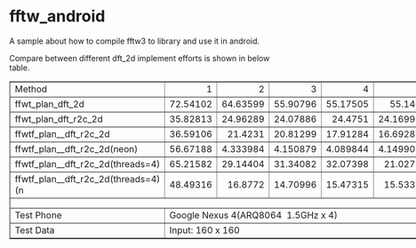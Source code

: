 fftw_android
============

A sample about how to compile fftw3 to library and use it in android.

Compare between different dft_2d implement efforts is shown in below table.

<table border="1" cellpadding="0" cellspacing="0" width="1115" style="border-collapse:
 collapse;table-layout:fixed;width:836pt">
 <colgroup><col width="360" style="mso-width-source:userset;mso-width-alt:10336;width:242pt">
 <col width="72" span="11" style="width:54pt">
 </colgroup><tbody><tr height="18" style="height:13.5pt">
  <td height="18" class="xl65" width="360" style="height:13.5pt;width:242pt">Method</td>
  <td class="xl71" align="right" width="72" style="border-left:none;width:54pt">1</td>
  <td class="xl71" align="right" width="72" style="border-left:none;width:54pt">2</td>
  <td class="xl71" align="right" width="72" style="border-left:none;width:54pt">3</td>
  <td class="xl71" align="right" width="72" style="border-left:none;width:54pt">4</td>
  <td class="xl71" align="right" width="72" style="border-left:none;width:54pt">5</td>
  <td class="xl71" align="right" width="72" style="border-left:none;width:54pt">6</td>
  <td class="xl71" align="right" width="72" style="border-left:none;width:54pt">7</td>
  <td class="xl71" align="right" width="72" style="border-left:none;width:54pt">8</td>
  <td class="xl71" align="right" width="72" style="border-left:none;width:54pt">9</td>
  <td class="xl71" align="right" width="72" style="border-left:none;width:54pt">10</td>
  <td class="xl68" width="72" style="border-left:none;width:54pt;text-align:right">Avg(ms)</td>
 </tr>
 <tr height="18" style="height:13.5pt">
  <td height="18" class="xl69" style="height:13.5pt;border-top:none">ffwt_plan_dft_2d</td>
  <td class="xl66" align="right" style="border-top:none;border-left:none">72.54102</td>
  <td class="xl66" align="right" style="border-top:none;border-left:none">64.63599</td>
  <td class="xl66" align="right" style="border-top:none;border-left:none">55.90796</td>
  <td class="xl66" align="right" style="border-top:none;border-left:none">55.17505</td>
  <td class="xl66" align="right" style="border-top:none;border-left:none">55.146</td>
  <td class="xl66" align="right" style="border-top:none;border-left:none">56.03003</td>
  <td class="xl66" align="right" style="border-top:none;border-left:none">55.26685</td>
  <td class="xl66" align="right" style="border-top:none;border-left:none">55.08496</td>
  <td class="xl66" align="right" style="border-top:none;border-left:none">55.23608</td>
  <td class="xl66" align="right" style="border-top:none;border-left:none">55.11401</td>
  <td class="xl69" align="right" style="border-top:none;border-left:none">58.0138</td>
 </tr>
 <tr height="18" style="height:13.5pt">
  <td height="18" class="xl69" style="height:13.5pt;border-top:none">ffwt_plan_dft_r2c_2d</td>
  <td class="xl66" align="right" style="border-top:none;border-left:none">35.82813</td>
  <td class="xl66" align="right" style="border-top:none;border-left:none">24.96289</td>
  <td class="xl66" align="right" style="border-top:none;border-left:none">24.07886</td>
  <td class="xl66" align="right" style="border-top:none;border-left:none">24.4751</td>
  <td class="xl66" align="right" style="border-top:none;border-left:none">24.16992</td>
  <td class="xl66" align="right" style="border-top:none;border-left:none">24.29199</td>
  <td class="xl66" align="right" style="border-top:none;border-left:none">23.98706</td>
  <td class="xl66" align="right" style="border-top:none;border-left:none">24.5669</td>
  <td class="xl66" align="right" style="border-top:none;border-left:none">23.98706</td>
  <td class="xl66" align="right" style="border-top:none;border-left:none">24.32202</td>
  <td class="xl69" align="right" style="border-top:none;border-left:none">25.467</td>
 </tr>
 <tr height="18" style="height:13.5pt">
  <td height="18" class="xl69" style="height:13.5pt;border-top:none">ffwtf_plan__dft_r2c_2d</td>
  <td class="xl66" align="right" style="border-top:none;border-left:none">36.59106</td>
  <td class="xl66" align="right" style="border-top:none;border-left:none">21.4231</td>
  <td class="xl66" align="right" style="border-top:none;border-left:none">20.81299</td>
  <td class="xl66" align="right" style="border-top:none;border-left:none">17.91284</td>
  <td class="xl66" align="right" style="border-top:none;border-left:none">16.69287</td>
  <td class="xl66" align="right" style="border-top:none;border-left:none">19.25708</td>
  <td class="xl66" align="right" style="border-top:none;border-left:none">15.41089</td>
  <td class="xl66" align="right" style="border-top:none;border-left:none">15.25806</td>
  <td class="xl66" align="right" style="border-top:none;border-left:none">15.31885</td>
  <td class="xl66" align="right" style="border-top:none;border-left:none">15.29004</td>
  <td class="xl69" align="right" style="border-top:none;border-left:none">19.3968</td>
 </tr>
 <tr height="18" style="height:13.5pt">
  <td height="18" class="xl70" style="height:13.5pt;border-top:none">ffwtf_plan__dft_r2c_2d(neon)</td>
  <td class="xl67" align="right" style="border-top:none;border-left:none">56.67188</td>
  <td class="xl67" align="right" style="border-top:none;border-left:none">4.333984</td>
  <td class="xl67" align="right" style="border-top:none;border-left:none">4.150879</td>
  <td class="xl67" align="right" style="border-top:none;border-left:none">4.089844</td>
  <td class="xl67" align="right" style="border-top:none;border-left:none">4.149902</td>
  <td class="xl67" align="right" style="border-top:none;border-left:none">4.029053</td>
  <td class="xl67" align="right" style="border-top:none;border-left:none">4.150879</td>
  <td class="xl67" align="right" style="border-top:none;border-left:none">4.943848</td>
  <td class="xl67" align="right" style="border-top:none;border-left:none">4.180908</td>
  <td class="xl67" align="right" style="border-top:none;border-left:none">5.249023</td>
  <td class="xl72" align="right" style="border-top:none;border-left:none">9.59502</td>
 </tr>
 <tr height="18" style="height:13.5pt">
  <td height="18" class="xl69" style="height:13.5pt;border-top:none">ffwtf_plan__dft_r2c_2d(threads=4)</td>
  <td class="xl66" align="right" style="border-top:none;border-left:none">65.21582</td>
  <td class="xl66" align="right" style="border-top:none;border-left:none">29.14404</td>
  <td class="xl66" align="right" style="border-top:none;border-left:none">31.34082</td>
  <td class="xl66" align="right" style="border-top:none;border-left:none">32.07398</td>
  <td class="xl66" align="right" style="border-top:none;border-left:none">21.0271</td>
  <td class="xl66" align="right" style="border-top:none;border-left:none">22.91797</td>
  <td class="xl66" align="right" style="border-top:none;border-left:none">20.84302</td>
  <td class="xl66" align="right" style="border-top:none;border-left:none">22.15601</td>
  <td class="xl66" align="right" style="border-top:none;border-left:none">24.2002</td>
  <td class="xl66" align="right" style="border-top:none;border-left:none">33.99707</td>
  <td class="xl69" align="right" style="border-top:none;border-left:none">30.2916</td>
 </tr>
 <tr height="18" style="height:13.5pt">
  <td height="18" class="xl70" style="height:13.5pt;border-top:none">ffwtf_plan__dft_r2c_2d(threads=4)(n<span style="display:none">eon)</span></td>
  <td class="xl67" align="right" style="border-top:none;border-left:none">48.49316</td>
  <td class="xl67" align="right" style="border-top:none;border-left:none">16.8772</td>
  <td class="xl67" align="right" style="border-top:none;border-left:none">14.70996</td>
  <td class="xl67" align="right" style="border-top:none;border-left:none">15.47315</td>
  <td class="xl67" align="right" style="border-top:none;border-left:none">15.5332</td>
  <td class="xl67" align="right" style="border-top:none;border-left:none">16.02197</td>
  <td class="xl67" align="right" style="border-top:none;border-left:none">20.47803</td>
  <td class="xl67" align="right" style="border-top:none;border-left:none">14.43506</td>
  <td class="xl67" align="right" style="border-top:none;border-left:none">13.76318</td>
  <td class="xl67" align="right" style="border-top:none;border-left:none">13.61084</td>
  <td class="xl72" align="right" style="border-top:none;border-left:none">18.9396</td>
 </tr>
 <tr height="18" style="height:13.5pt">
  <td height="18" colspan="12" style="height:13.5pt;mso-ignore:colspan"></td>
 </tr>
 <tr height="18" style="height:13.5pt">
  <td height="18" style="height:13.5pt">Test Phone</td>
  <td colspan="11" style="mso-ignore:colspan">Google Nexus 4(ARQ8064<span style="mso-spacerun:yes">&nbsp; </span>1.5GHz x 4)</td>
 </tr>
 <tr height="18" style="height:13.5pt">
  <td height="18" style="height:13.5pt">Test Data</td>
  <td colspan="11" style="mso-ignore:colspan">Input: 160 x 160</td>
 </tr>
 <!--[if supportMisalignedColumns]-->
 <tr height="0" style="display:none">
  <td width="360" style="width:242pt"></td>
  <td width="72" style="width:54pt"></td>
  <td width="72" style="width:54pt"></td>
  <td width="72" style="width:54pt"></td>
  <td width="72" style="width:54pt"></td>
  <td width="72" style="width:54pt"></td>
  <td width="72" style="width:54pt"></td>
  <td width="72" style="width:54pt"></td>
  <td width="72" style="width:54pt"></td>
  <td width="72" style="width:54pt"></td>
  <td width="72" style="width:54pt"></td>
  <td width="72" style="width:54pt"></td>
 </tr>
 <!--[endif]-->
</tbody></table>
